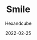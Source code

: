 ---
title: Smile
id: smile
author: Hexandcube
category: photos
license: Unsplash License
licenseUrl: https://unsplash.com/license
resolution: 3024x4032
date: 2022-02-25
camera: Google Pixel 4a
lens: Pixel 4a rear lens
iso: 222
focalLength: 4.38mm
shutterSpeed: 1/25
aperture: f/1.73
---